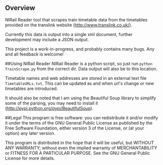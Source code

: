 ## Overview
NIRail Reader tool that scrapes train timetable data from the timetables provided on the translink website (http://www.translink.co.uk/).

Currently this data is output into a single xml document, further development may include a JSON output.

This project is a work-in-progress, and probably contains many bugs.  Any and all feedback is welcome!

##Using NIRail Reader
NIRail Reader is a python script, so just run ```python TrainScrape.py``` from the correct dir.  Data output will also be to this location.

Timetable names and web addresses are stored in an external text file ```TimetableURLs.txt```.  This can be updated as and when url's change or new timetables are introduced.

It should also be noted that I am using the Beautiful Soup library to simplify some of the parsing, you may need to install it (http://pypi.python.org/pypi/BeautifulSoup).

##Legal
This program is free software: you can redistribute it and/or modify it under the terms of the GNU General Public License as published by the Free Software Foundation, either version 3 of the License, or (at your option) any later version.

This program is distributed in the hope that it will be useful, but WITHOUT ANY WARRANTY; without even the implied warranty of MERCHANTABILITY or FITNESS FOR A PARTICULAR PURPOSE.  See the GNU General Public License for more details.